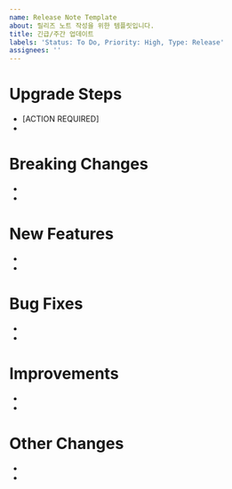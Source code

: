 ```yaml
---
name: Release Note Template
about: 릴리즈 노트 작성을 위한 템플릿입니다.
title: 긴급/주간 업데이트
labels: 'Status: To Do, Priority: High, Type: Release'
assignees: ''
---
```




# Upgrade Steps

- [ACTION REQUIRED]
-

# Breaking Changes
- 
- 

# New Features
-
-

# Bug Fixes
-
-

# Improvements
-
-

# Other Changes
-
-
